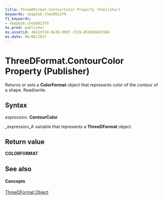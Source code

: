 ```yaml
---
title: ThreeDFormat.ContourColor Property (Publisher)
keywords: vbapb10.chm3801379
f1_keywords:
- vbapb10.chm3801379
ms.prod: publisher
ms.assetid: 4021df2d-8e38-098f-c539-851069b91584
ms.date: 06/08/2017
---
```



# ThreeDFormat.ContourColor Property (Publisher)

Returns or sets a  **ColorFormat** object that represents color of the contour of a shape. Read/write.


## Syntax

 _expression_. **ContourColor**

 _expression_A variable that represents a  **ThreeDFormat** object.


## Return value

 **COLORFORMAT**


## See also


#### Concepts


 [ThreeDFormat Object](threedformat-object-publisher.md)

